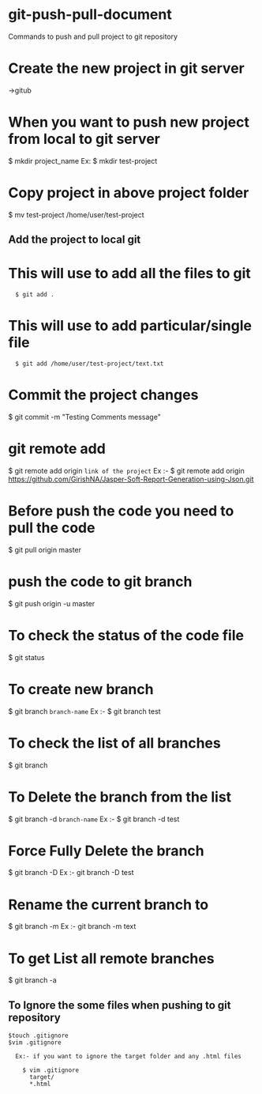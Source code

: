 # git-push-pull-document
Commands to push and pull project to git repository

# Create the new project in git server 
  ->gitub

# When you want to push new project from local to git server
  $ mkdir project_name
    Ex: $ mkdir test-project

# Copy project in above project folder
  $ mv test-project /home/user/test-project

## Add the project to local git 
   # This will use to add all the files to git 
      $ git add .
   # This will use to add particular/single file
      $ git add /home/user/test-project/text.txt 
      
# Commit the project changes
  $ git commit -m "Testing Comments message"
  
# git remote add 
  $ git remote add origin `link of the project`
   Ex :- $ git remote add origin https://github.com/GirishNA/Jasper-Soft-Report-Generation-using-Json.git
    
# Before push the code you need to pull the code
  $ git pull origin master
  
# push the code to git branch
  $ git push origin -u master
  
# To check the status of the code file
  $ git status
  
# To create new branch 
  $ git branch `branch-name`
    Ex :- $ git branch test
  
# To check the list of all branches 
  $ git branch 
  
# To Delete the branch from the list
  $ git branch -d `branch-name`
    Ex :- $ git branch -d test
    
# Force Fully Delete the branch 
  $ git branch -D <branch>
    Ex :- git branch -D test

# Rename the current branch to <branch>
  $ git branch -m <branch>
    Ex :- git branch -m text
  
# To get List all remote branches
  $ git branch -a
  
  
## To Ignore the some files when pushing to git repository

    $touch .gitignore
    $vim .gitignore
      
      Ex:- if you want to ignore the target folder and any .html files
    
        $ vim .gitignore
          target/
          *.html     

